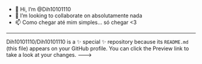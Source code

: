 - 👋 Hi, I’m @Dih10101110
- 💞️ I’m looking to collaborate on absolutamente  nada 
- 📫 Como chegar até mim simples... só chegar 
<3
---
Dih10101110/Dih10101110 is a ✨ special ✨ repository because its `README.md` (this file) appears on your GitHub profile.
You can click the Preview link to take a look at your changes.
--->

